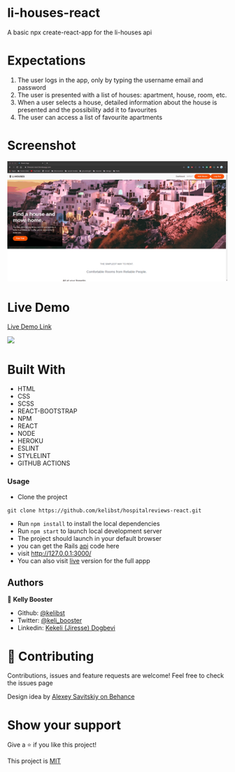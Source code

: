 # li-houses-react
A basic npx create-react-app for the li-houses api



# Expectations
1. The user logs in the app, only by typing the username email and password
2. The user is presented with a list of houses: apartment, house, room, etc.
3. When a user selects a house, detailed information about the house is presented and the possibility add it to favourites
4. The user can access a list of favourite apartments

# Screenshot
![Screenshot](./screenshot.gif)

# Live Demo
[Live Demo Link](https://li-houses-react.herokuapp.com/) 

[![](screenshot.png)](https://www.loom.com/share/77ad47b927854afab0ef9d348ca6c8e4) 

# Built With

- HTML 
- CSS
- SCSS
- REACT-BOOTSTRAP
- NPM
- REACT
- NODE
- HEROKU
- ESLINT
- STYLELINT
- GITHUB ACTIONS

### Usage
- Clone the project 
```
git clone https://github.com/kelibst/hospitalreviews-react.git
```
- Run `npm install` to install the local dependencies
- Run `npm start` to launch local development server
- The project should launch in your default browser
- you can get the Rails [api](https://github.com/kelibst/review_manager) code here
- visit http://127.0.0.1:3000/
- You can also visit [live](https://hospitalreviews-react.herokuapp.com/) version for the full appp


## Authors

👤 **Kelly Booster**

- Github: [@kelibst](https://github.com/kelibst)
- Twitter: [@keli_booster](https://twitter.com/keli_booster)
- Linkedin: [Kekeli (Jiresse) Dogbevi
](https://www.linkedin.com/in/kekeli-dogbevi-jiresse/)


# 🤝 Contributing
Contributions, issues and feature requests are welcome!
Feel free to check the issues page

Design idea by [Alexey Savitskiy on Behance](https://www.behance.net/alexey_savitskiy)

# Show your support
Give a ⭐️ if you like this project!

This project is [MIT](lic.url)